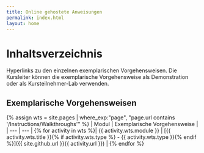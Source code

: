 ```yaml
---
title: Online gehostete Anweisungen
permalink: index.html
layout: home
---
```


# <a name="content-directory"></a>Inhaltsverzeichnis

Hyperlinks zu den einzelnen exemplarischen Vorgehensweisen. Die Kursleiter können die exemplarische Vorgehensweise als Demonstration oder als Kursteilnehmer-Lab verwenden. 

## <a name="walkthroughs"></a>Exemplarische Vorgehensweisen

{% assign wts = site.pages | where_exp:"page", "page.url contains '/Instructions/Walkthroughs'" %}
| Modul | Exemplarische Vorgehensweise |
| --- | --- | 
{% for activity in wts %}| {{ activity.wts.module }} | [{{ activity.wts.title }}{% if activity.wts.type %} - {{ activity.wts.type }}{% endif %}]({{ site.github.url }}{{ activity.url }}) |
{% endfor %}

